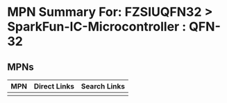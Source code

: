 



# MPN Summary For: FZSIUQFN32 > SparkFun-IC-Microcontroller : QFN-32

## MPNs
  

|MPN|Direct Links|Search Links|
| :--- | :--- | :--- |
||||
